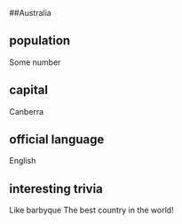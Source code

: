 ##Australia
## population

Some number

## capital

Canberra 
 
## official language

English

## interesting trivia

Like barbyque
The best country in the world!



